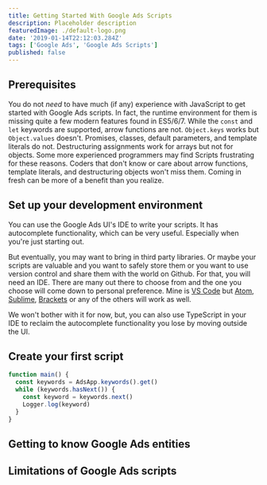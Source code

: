 ```yaml
---
title: Getting Started With Google Ads Scripts
description: Placeholder description
featuredImage: ./default-logo.png
date: '2019-01-14T22:12:03.284Z'
tags: ['Google Ads', 'Google Ads Scripts']
published: false
---
```


## Prerequisites

You do not _need_ to have much (if any) experience with JavaScript to get started with Google Ads scripts. In fact, the runtime environment for them is missing quite a few modern features found in ES5/6/7. While the `const` and `let` keywords are supported, arrow functions are not. `Object.keys` works but `Object.values` doesn't. Promises, classes, default parameters, and template literals do not. Destructuring assignments work for arrays but not for objects. Some more experienced programmers may find Scripts frustrating for these reasons. Coders that don't know or care about arrow functions, template literals, and destructuring objects won't miss them. Coming in fresh can be more of a benefit than you realize.

## Set up your development environment

You can use the Google Ads UI's IDE to write your scripts. It has autocomplete functionality, which can be very useful. Especially when you're just starting out.

But eventually, you may want to bring in third party libraries. Or maybe your scripts are valuable and you want to safely store them or you want to use version control and share them with the world on Github. For that, you will need an IDE. There are many out there to choose from and the one you choose will come down to personal preference. Mine is [VS Code](https://code.visualstudio.com/) but [Atom](https://atom.io/), [Sublime](https://www.sublimetext.com/), [Brackets](http://brackets.io/) or any of the others will work as well.

We won't bother with it for now, but, you can also use TypeScript in your IDE to reclaim the autocomplete functionality you lose by moving outside the UI.

## Create your first script

```javascript
function main() {
  const keywords = AdsApp.keywords().get()
  while (keywords.hasNext()) {
    const keyword = keywords.next()
    Logger.log(keyword)
  }
}
```

## Getting to know Google Ads entities

## Limitations of Google Ads scripts
